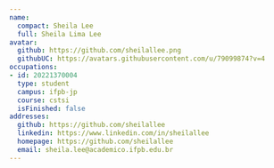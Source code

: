 ```yaml
---
name:
  compact: Sheila Lee
  full: Sheila Lima Lee
avatar:
  github: https://github.com/sheilallee.png
  githubUC: https://avatars.githubusercontent.com/u/79099874?v=4
occupations:
- id: 20221370004
  type: student
  campus: ifpb-jp
  course: cstsi
  isFinished: false
addresses:
  github: https://github.com/sheilallee
  linkedin: https://www.linkedin.com/in/sheilallee
  homepage: https://github.com/sheilallee
  email: sheila.lee@academico.ifpb.edu.br
---
```

